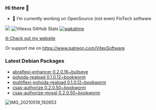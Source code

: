 ### Hi there 👋

- 🔭 I’m currently working on OpenSource  (not even) FinTech software

![](https://komarev.com/ghpvc/?username=Vitexus)
![Vitexus GitHub Stats](https://github-readme-stats.vercel.app/api?username=Vitexus&show_icons=true)
[![wakatime](https://wakatime.com/badge/user/5abba9ca-813e-43ac-9b5f-b1cfdf3dc1c7.svg)](https://wakatime.com/@5abba9ca-813e-43ac-9b5f-b1cfdf3dc1c7)

<p><a href="https://vitexsoftware.cz">🌐 Check out my website</a></p>

Or support me on https://www.patreon.com/VitexSoftware

### Latest Debian Packages
<!-- DEBIAN-PACKAGES-LIST:START -->
- [abraflexi-enhancer 0.2.0.16~bullseye](https://repo.vitexsoftware.com/package.php?package=abraflexi-enhancer)
- [pohoda-realpad 0.1.0.12~bookworm](https://repo.vitexsoftware.com/package.php?package=pohoda-realpad)
- [multiflexi-pohoda-realpad 0.1.0.12~bookworm](https://repo.vitexsoftware.com/package.php?package=multiflexi-pohoda-realpad)
- [csas-authorize 0.2.0.50~bookworm](https://repo.vitexsoftware.com/package.php?package=csas-authorize)
- [csas-authorize-mysql 0.2.0.50~bookworm](https://repo.vitexsoftware.com/package.php?package=csas-authorize-mysql)
<!-- DEBIAN-PACKAGES-LIST:END -->

![IMG_20210519_192653](https://user-images.githubusercontent.com/2621130/120022731-1bd48900-bfed-11eb-90f9-4f88f560b8b7.jpg)

<!--
**Vitexus/Vitexus** is a ✨ _special_ ✨ repository because its `README.md` (this file) appears on your GitHub profile.

Here are some ideas to get you started:

- 🌱 I’m currently learning ...
- 👯 I’m looking to collaborate on ...
- 🤔 I’m looking for help with ...
- 💬 Ask me about ...
- 📫 How to reach me: ...
- 😄 Pronouns: ...
- ⚡ Fun fact: ...
-->


